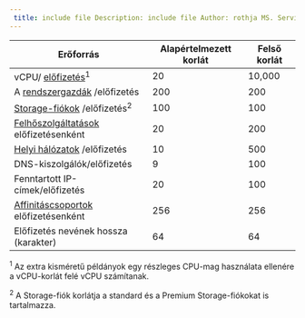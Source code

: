 ```yaml
---
 title: include file Description: include file Author: rothja MS. Service: Azure-Resource-Manager MS. topic: include MS. Date: 05/18/2018 MS. Author: jroth MS. Custom: include file
---
```


| Erőforrás | Alapértelmezett korlát | Felső korlát |
| --- | --- | --- |
| vCPU/ [előfizetés](../articles/billing-buy-sign-up-azure-subscription.md)<sup>1</sup> |20 |10,000 |
| A [rendszergazdák](../articles/cost-management-billing/manage/add-change-subscription-administrator.md) /előfizetés |200 |200 |
| [Storage-fiókok](../articles/storage/common/storage-create-storage-account.md) /előfizetés<sup>2</sup> |100 |100 |
| [Felhőszolgáltatások](../articles/cloud-services/cloud-services-choose-me.md) előfizetésenként |20 |200 |
| [Helyi hálózatok](/previous-versions/azure/reference/jj157100(v=azure.100)) /előfizetés |10 |500 |
| DNS-kiszolgálók/előfizetés |9 |100 |
| Fenntartott IP-címek/előfizetés |20 |100 |
| [Affinitáscsoportok](../articles/virtual-network/virtual-networks-migrate-to-regional-vnet.md) előfizetésenként |256 |256 |
| Előfizetés nevének hossza (karakter) | 64 | 64 |

<sup>1</sup> Az extra kisméretű példányok egy részleges CPU-mag használata ellenére a vCPU-korlát felé vCPU számítanak.

<sup>2</sup> A Storage-fiók korlátja a standard és a Premium Storage-fiókokat is tartalmazza. 

